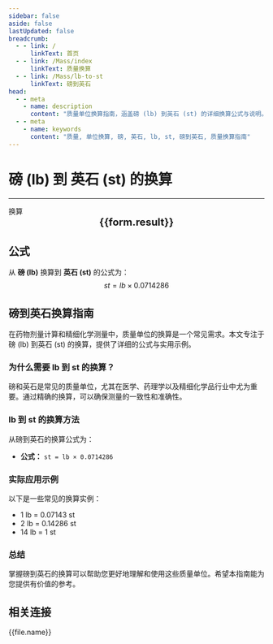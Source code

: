 ```yaml
---
sidebar: false
aside: false
lastUpdated: false
breadcrumb:
  - - link: /
      linkText: 首页
  - - link: /Mass/index
      linkText: 质量换算
  - - link: /Mass/lb-to-st
      linkText: 磅到英石
head:
  - - meta
    - name: description
      content: "质量单位换算指南，涵盖磅 (lb) 到英石 (st) 的详细换算公式与说明。"
  - - meta
    - name: keywords
      content: "质量, 单位换算, 磅, 英石, lb, st, 磅到英石, 质量换算指南"
---
```

# 磅 (lb) 到 英石 (st) 的换算
---
<script setup>
import { onMounted, reactive, inject, ref } from 'vue'
import { NButton, NForm, NFormItem, NInput, NInputNumber, NSelect, NCard, useMessage,NGrid ,NGi } from 'naive-ui'
import { defineClientComponent } from 'vitepress'
import { Mass } from '../../files';

const convert = inject('convert')

const form = reactive({
  number: null,
  result: '',
})

const convertHandler = () => {
  if (form.number !== null && !isNaN(form.number)) {
    const convertedValue = parseFloat(form.number) * 0.0714286
    form.result = `${form.number}lb = ${convertedValue.toFixed(5)}st`
  } else {
    form.result = '请输入有效的数值。'
  }
}
</script>

<n-form size="large" :model="form">
  <n-form-item label="磅 (lb)">
    <n-input-number v-model:value="form.number" placeholder="输入磅" style="width: 100%" />
  </n-form-item>
  <n-form-item>
    <n-button type="info" @click="convertHandler" block>换算</n-button>
  </n-form-item>
</n-form>

<n-card  embedded :bordered="false" hoverable>
  <div  style="text-align:center;font-size:20px;">
    <strong>{{form.result}}</strong>
  </div>
</n-card>

## 公式

从 **磅 (lb)** 换算到 **英石 (st)** 的公式为：
$$ st = lb \times 0.0714286 $$

## 磅到英石换算指南

在药物剂量计算和精细化学测量中，质量单位的换算是一个常见需求。本文专注于磅 (lb) 到英石 (st) 的换算，提供了详细的公式与实用示例。

### 为什么需要 lb 到 st 的换算？

磅和英石是常见的质量单位，尤其在医学、药理学以及精细化学品行业中尤为重要。通过精确的换算，可以确保测量的一致性和准确性。

### lb 到 st 的换算方法

从磅到英石的换算公式为：

- **公式：** `st = lb × 0.0714286`

### 实际应用示例

以下是一些常见的换算实例：

- 1 lb = 0.07143 st
- 2 lb = 0.14286 st
- 14 lb = 1 st

### 总结

掌握磅到英石的换算可以帮助您更好地理解和使用这些质量单位。希望本指南能为您提供有价值的参考。

## 相关连接
<n-grid x-gap="12" :cols="2">
  <n-gi v-for="(file, index) in Mass" :key="index">
    <n-button
      text
      tag="a"
      :href="file.path"
      type="info"
    >
      {{file.name}}
    </n-button>
  </n-gi>
</n-grid>